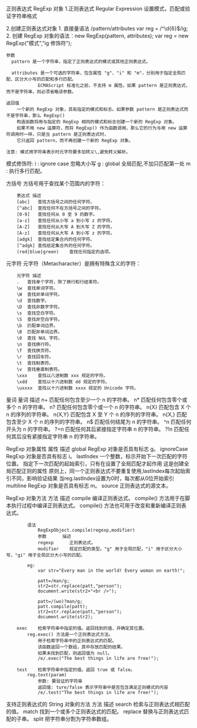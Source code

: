 正则表达式  RegExp 对象
    1.正则表达式 Regular Expression
        设置模式，匹配或验证字符串格式

2.创建正则表达式对象
    1. 直接量语法   /pattern/attributes
        var reg = /^\d{6}$/ig;
    2. 创建 RegExp 对象的语法：new RegExp(pattern, attributes);
        var reg = new RegExp("模式","ig 修饰符");
    
    参数
      pattern 是一个字符串，指定了正则表达式的模式或其他正则表达式。
    
      attributes 是一个可选的字符串，包含属性 "g"、"i" 和 "m"，分别用于指定全局匹配、区分大小写的匹配和多行匹配。
                ECMAScript 标准化之前，不支持 m 属性。如果 pattern 是正则表达式，而不是字符串，则必须省略该参数。
    
    返回值
        一个新的 RegExp 对象，具有指定的模式和标志。如果参数 pattern 是正则表达式而不是字符串，那么 RegExp() 
        构造函数将用与指定的 RegExp 相同的模式和标志创建一个新的 RegExp 对象。
        如果不用 new 运算符，而将 RegExp() 作为函数调用，那么它的行为与用 new 运算符调用时一样，只是当 pattern 是正则表达式时，
        它只返回 pattern，而不再创建一个新的 RegExp 对象。
    
    注意: 模式用字符串表示时元字符要多加转义\,避免转义解析。

模式修饰符:
        i : ignore case 忽略大小写
        g : global 全局匹配,不加只匹配第一处
        m :	执行多行匹配。

方括号
        方括号用于查找某个范围内的字符：

        表达式	描述
        [abc]	查找方括号之间的任何字符。
        [^abc]	查找任何不在方括号之间的字符。
        [0-9]	查找任何从 0 至 9 的数字。
        [a-z]	查找任何从小写 a 到小写 z 的字符。
        [A-Z]	查找任何从大写 A 到大写 Z 的字符。
        [A-z]	查找任何从大写 A 到小写 z 的字符。
        [adgk]	查找给定集合内的任何字符。
        [^adgk]	查找给定集合外的任何字符。
        (red|blue|green)	查找任何指定的选项。

元字符
        元字符（Metacharacter）是拥有特殊含义的字符：

        元字符	描述
        .	查找单个字符，除了换行和行结束符。
        \w	查找单词字符。
        \W	查找非单词字符。
        \d	查找数字。
        \D	查找非数字字符。
        \s	查找空白字符。
        \S	查找非空白字符。
        \b	匹配单词边界。
        \B	匹配非单词边界。
        \0	查找 NUL 字符。
        \n	查找换行符。
        \f	查找换页符。
        \r	查找回车符。
        \t	查找制表符。
        \v	查找垂直制表符。
        \xxx	查找以八进制数 xxx 规定的字符。
        \xdd	查找以十六进制数 dd 规定的字符。
        \uxxxx	查找以十六进制数 xxxx 规定的 Unicode 字符。

量词
        量词	描述
        n+	匹配任何包含至少一个 n 的字符串。
        n*	匹配任何包含零个或多个 n 的字符串。
        n?	匹配任何包含零个或一个 n 的字符串。
        n{X}	匹配包含 X 个 n 的序列的字符串。
        n{X,Y}	匹配包含 X 至 Y 个 n 的序列的字符串。
        n{X,}	匹配包含至少 X 个 n 的序列的字符串。
        n$	匹配任何结尾为 n 的字符串。
        ^n	匹配任何开头为 n 的字符串。
        ?=n	匹配任何其后紧接指定字符串 n 的字符串。
        ?!n	匹配任何其后没有紧接指定字符串 n 的字符串。

RegExp 对象属性
        属性	    描述
        global	    RegExp 对象是否具有标志 g。
        ignoreCase	RegExp 对象是否具有标志 i。
        lastIndex	一个整数，标示开始下一次匹配的字符位置。
                指定下一次匹配的起始索引，只有在设置了全局匹配才起作用
                这是创建全局匹配正则的属性
                原则上，同一个正则表达式不要重复使用,lastIndex每次起始索引不同，影响验证结果
                当reg.lastIndex设置为0时，每次都从0位开始索引
        multiline	RegExp 对象是否具有标志 m。
        source	    正则表达式的源文本。

RegExp 对象方法
        方法	    描述
        compile	编译正则表达式。
            compile() 方法用于在脚本执行过程中编译正则表达式。
            compile() 方法也可用于改变和重新编译正则表达式。

            语法
                RegExpObject.compile(regexp,modifier)
                参数	    描述
                regexp	    正则表达式。
                modifier	规定匹配的类型。"g" 用于全局匹配，"i" 用于区分大小写，"gi" 用于全局区分大小写的匹配。
    
            eg: 
                var str="Every man in the world! Every woman on earth!";
    
                patt=/man/g;
                str2=str.replace(patt,"person");
                document.write(str2+"<br />");
    
                patt=/(wo)?man/g;
                patt.compile(patt);
                str2=str.replace(patt,"person");
                document.write(str2);
    
        exec	检索字符串中指定的值。返回找到的值，并确定其位置。
            reg.exec() 方法是一个正则表达式方法。
                用于检索字符串中的正则表达式的匹配。
                该函数返回一个数组，其中存放匹配的结果。
                如果未找到匹配，则返回值为 null。
                /e/.exec("The best things in life are free!");
    
        test	检索字符串中指定的值。返回 true 或 false。
            reg.text(param)
                参数: 要验证的字符串
                返回值: ture/false 表示字符串中是否包含满足正则模式的内容
                /e/.test("The best things in life are free!");

支持正则表达式的 String 对象的方法
        方法	描述
        search	检索与正则表达式相匹配的值。
        match	找到一个或多个正则表达式的匹配。
        replace	替换与正则表达式匹配的子串。
        split	把字符串分割为字符串数组。